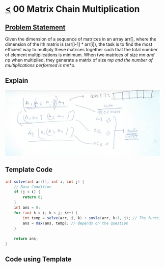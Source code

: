 # [<](../Readme.md) 00 Matrix Chain Multiplication

## [Problem Statement](https://www.geeksforgeeks.org/matrix-chain-multiplication-dp-8/)
Given the dimension of a sequence of matrices in an array arr[], where the dimension of the ith matrix is (arr[i-1] * arr[i]), the task is to find the most efficient way to multiply these matrices together such that the total number of element multiplications is minimum. When two matrices of size m*n and n*p when multiplied, they generate a matrix of size m*p and the number of multiplications performed is m*n*p.

## Explain
![alt text](Capture.PNG)

## Template Code
```java
int solve(int arr[], int i, int j) {
    // Base Condition
    if (j < i) {
        return 0;
    }
    int ans = 0;
    for (int k = i; k < j; k++) {
        int temp = solve(arr, i, k) + sovle(arr, k+1, j); // The function will depend on question
        ans = max(ans, temp); // depends on the question
    }
    
    return ans;
}
```

## Code using Template
```java

```